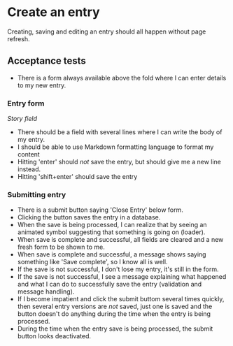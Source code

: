 # Create an entry

Creating, saving and editing an entry should all happen without page refresh.

## Acceptance tests

- There is a form always available above the fold where I can enter details
to my new entry.

### Entry form

*Story field*

- There should be a field with several lines where I can write the body of my entry.
- I should be able to use Markdown formatting language to format my content
- Hitting 'enter' should _not_ save the entry, but should give me a new line instead.
- Hitting 'shift+enter' should save the entry

### Submitting entry

- There is a submit button saying 'Close Entry' below form.
- Clicking the button saves the entry in a database.
- When the save is being processed, I can realize that by seeing an animated symbol suggesting that something is going on (loader).
- When save is complete and successful, all fields are cleared and a new fresh form to be shown to me.
- When save is complete and successful, a message shows saying something like 'Save complete', so I know all is well.
- If the save is not successful, I don't lose my entry, it's still in the form.
- If the save is not successful, I see a message explaining what happened and what I can do to successfully save the entry (validation and message handling).
- If I become impatient and click the submit buttom several times quickly, then several entry versions are _not_ saved, just one is saved and the button doesn't do anything during the time when the entry is being processed.
- During the time when the entry save is being processed, the submit button looks deactivated.
